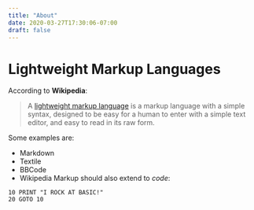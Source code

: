```yaml
---
title: "About"
date: 2020-03-27T17:30:06-07:00
draft: false
---
```


Lightweight Markup Languages
============================
According to **Wikipedia**:
> A [lightweight markup language](http://is.gd/gns)
is a markup language with a simple syntax, designed
to be easy for a human to enter with a simple text
editor, and easy to read in its raw form.

Some examples are:
* Markdown
* Textile
* BBCode
* Wikipedia
Markup should also extend to _code_:

```
10 PRINT "I ROCK AT BASIC!"
20 GOTO 10
```